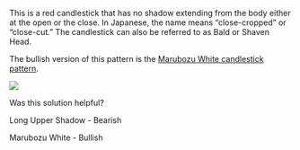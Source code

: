 This is a red candlestick that has no shadow extending from the body either at the open or the close. In Japanese, the name means “close-cropped” or “close-cut.” The candlestick can also be referred to as Bald or Shaven Head.

The bullish version of this pattern is the [Marubozu White candlestick pattern](https://www.tradingview.com/chart/?solution=43000583786).

![](https://s3.amazonaws.com/cdn.freshdesk.com/data/helpdesk/attachments/production/43407892658/original/YJOmhgBzDfGuT4Fv-K0OPw-FnFlyo7QiyA.png?1683123783)

  

Was this solution helpful?

Long Upper Shadow - Bearish

Marubozu White - Bullish